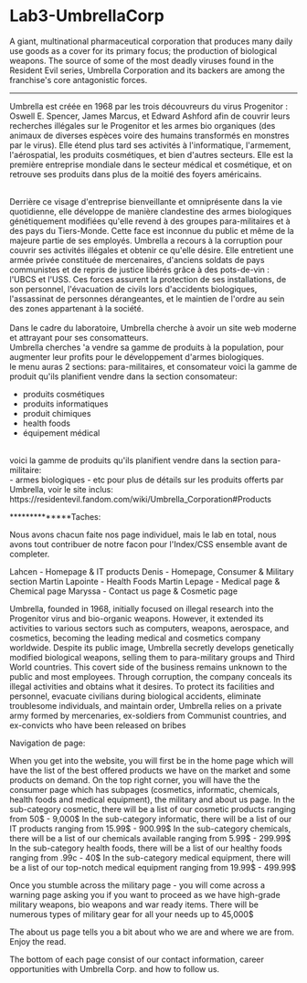 # Lab3-UmbrellaCorp
A giant, multinational pharmaceutical corporation that produces many daily use goods as a cover for its primary focus; the production of biological weapons. The source of some of the most deadly viruses found in the Resident Evil series, Umbrella Corporation and its backers are among the franchise's core antagonistic forces.
<hr>
Umbrella est créée en 1968 par les trois découvreurs du virus Progenitor : Oswell E. Spencer, James Marcus, et Edward Ashford afin de couvrir leurs recherches illégales sur le Progenitor et les armes bio organiques (des animaux de diverses espèces voire des humains transformés en monstres par le virus). Elle étend plus tard ses activités à l'informatique, l'armement, l'aérospatial, les produits cosmétiques, et bien d'autres secteurs. Elle est la première entreprise mondiale dans le secteur médical et cosmétique, et on retrouve ses produits dans plus de la moitié des foyers américains.<br><br>

Derrière ce visage d'entreprise bienveillante et omniprésente dans la vie quotidienne, elle développe de manière clandestine des armes biologiques génétiquement modifiées qu'elle revend à des groupes para-militaires et à des pays du Tiers-Monde. Cette face est inconnue du public et même de la majeure partie de ses employés. Umbrella a recours à la corruption pour couvrir ses activités illégales et obtenir ce qu'elle désire. Elle entretient une armée privée constituée de mercenaires, d'anciens soldats de pays communistes et de repris de justice libérés grâce à des pots-de-vin : l'UBCS et l'USS. Ces forces assurent la protection de ses installations, de son personnel, l'évacuation de civils lors d'accidents biologiques, l'assassinat de personnes dérangeantes, et le maintien de l'ordre au sein des zones appartenant à la société.
<br><br>
Dans le cadre du laboratoire, Umbrella cherche à avoir un site web moderne et attrayant pour ses consomatteurs. <br>
Umbrella cherches 'a vendre sa gamme de produits à la population, pour augmenter leur profits pour le développement d'armes biologiques.<br>
le menu auras 2 sections: para-militaires, et consomateur
voici la gamme de produit qu'ils planifient vendre dans la section consomateur: <br>
- produits cosmétiques
- produits informatiques
- produit chimiques
- health foods
- équipement médical
<br>
voici la gamme de produits qu'ils planifient vendre dans la section para-militaire:<br>
- armes biologiques
- etc
pour plus de détails sur les produits offerts par Umbrella, voir le site inclus:
https://residentevil.fandom.com/wiki/Umbrella_Corporation#Products



**************Taches:

Nous avons chacun faite nos page individuel, mais le lab en total, nous avons tout contribuer de notre facon pour l'Index/CSS ensemble avant de completer.

Lahcen - Homepage & IT products
Denis - Homepage, Consumer & Military section
Martin Lapointe - Health Foods
Martin Lepage - Medical page & Chemical page
Maryssa - Contact us page & Cosmetic page

Umbrella, founded in 1968, initially focused on illegal research into the Progenitor virus and bio-organic weapons. However, it extended its activities to various sectors such as computers, weapons, aerospace, and cosmetics, becoming the leading medical and cosmetics company worldwide. Despite its public image, Umbrella secretly develops genetically modified biological weapons, selling them to para-military groups and Third World countries. This covert side of the business remains unknown to the public and most employees. Through corruption, the company conceals its illegal activities and obtains what it desires. To protect its facilities and personnel, evacuate civilians during biological accidents, eliminate troublesome individuals, and maintain order, Umbrella relies on a private army formed by mercenaries, ex-soldiers from Communist countries, and ex-convicts who have been released on bribes

Navigation de page:

When you get into the website, you will first be in the home page which will have the list of the best offered products we have on the market and some products on demand.
On the top right corner, you will have the the consumer page which has subpages (cosmetics, informatic, chemicals, health foods and medical equipment), the military and about us page.
In the sub-category cosmetic, there will be a list of our cosmetic products ranging from 50$ - 9,000$
In the sub-category informatic, there will be a list of our IT products ranging from 15.99$ - 900.99$
In the sub-category chemicals, there will be a list of our chemicals available ranging from 5.99$ - 299.99$
In the sub-category health foods, there will be a list of our healthy foods ranging from .99c - 40$
In the sub-category medical equipment, there will be a list of our top-notch medical equipment ranging from 19.99$ - 499.99$

Once you stumble across the military page - you will come across a warning page asking you if you want to proceed as we have high-grade military weapons, bio weapons and war ready items.
There will be numerous types of military gear for all your needs up to 45,000$ 

The about us page tells you a bit about who we are and where we are from. Enjoy the read.

The bottom of each page consist of our contact information, career opportunities with Umbrella Corp. and how to follow us.
